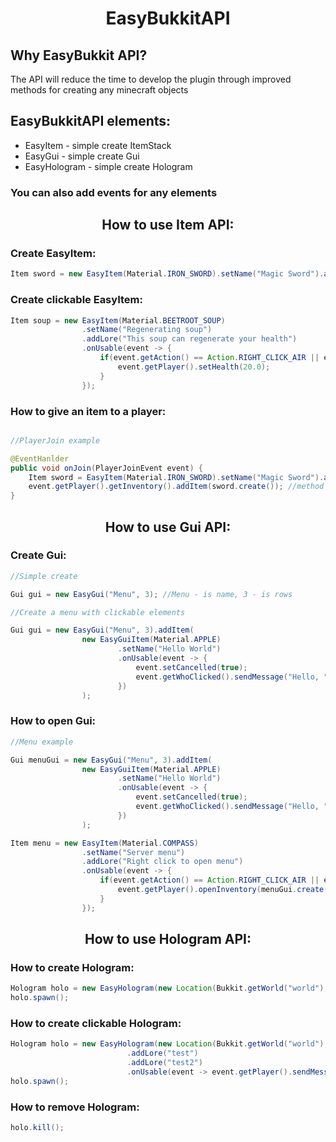 <h1 align="center"> EasyBukkitAPI </h1>

<h2> Why EasyBukkit API? </h2>

<p> The API will reduce the time to develop the plugin through improved methods for creating any minecraft objects </p>

<h2> EasyBukkitAPI elements: </h2>
<ul>
  <li> EasyItem - simple create ItemStack
  <li> EasyGui - simple create Gui
  <li> EasyHologram - simple create Hologram
</ul>
<h3> You can also add events for any elements </h3>

<h2 align="center"> How to use Item API: </h2>

<h3> Create EasyItem: </h3>

```java
Item sword = new EasyItem(Material.IRON_SWORD).setName("Magic Sword").addLore("The sword does a lot of damage").addEnchantment(Enchantment.DAMAGE_ALL, 10);
```

<h3> Create clickable EasyItem: </h3>

```java
Item soup = new EasyItem(Material.BEETROOT_SOUP)
                .setName("Regenerating soup")
                .addLore("This soup can regenerate your health")
                .onUsable(event -> {
                    if(event.getAction() == Action.RIGHT_CLICK_AIR || event.getAction() == Action.LEFT_CLICK_BLOCK) {
                        event.getPlayer().setHealth(20.0);
                    }
                });
```

<h3> How to give an item to a player: </h3>

```java

//PlayerJoin example

@EventHanlder
public void onJoin(PlayerJoinEvent event) {
    Item sword = EasyItem(Material.IRON_SWORD).setName("Magic Sword").addLore("The sword does a lot of damage").addEnchantment(Enchantment.DAMAGE_ALL, 10);
    event.getPlayer().getInventory().addItem(sword.create()); //method create() will transfer EasyItem to ItemStack
}
```
<h2 align="center"> How to use Gui API: </h2>

<h3> Create Gui: </h3>

```java
//Simple create

Gui gui = new EasyGui("Menu", 3); //Menu - is name, 3 - is rows

//Create a menu with clickable elements

Gui gui = new EasyGui("Menu", 3).addItem(
                new EasyGuiItem(Material.APPLE)
                        .setName("Hello World")
                        .onUsable(event -> {
                            event.setCancelled(true);
                            event.getWhoClicked().sendMessage("Hello, " + event.getWhoClicked().getName());
                        })
                );

```

<h3> How to open Gui: </h3>

```java
//Menu example

Gui menuGui = new EasyGui("Menu", 3).addItem(
                new EasyGuiItem(Material.APPLE)
                        .setName("Hello World")
                        .onUsable(event -> {
                            event.setCancelled(true);
                            event.getWhoClicked().sendMessage("Hello, " + event.getWhoClicked().getName());
                        })
                );

Item menu = new EasyItem(Material.COMPASS)
                .setName("Server menu")
                .addLore("Right click to open menu")
                .onUsable(event -> {
                    if(event.getAction() == Action.RIGHT_CLICK_AIR || event.getAction() == Action.LEFT_CLICK_BLOCK) {
                        event.getPlayer().openInventory(menuGui.create());
                    }
                });
```

<h2 align="center"> How to use Hologram API: </h2>

<h3> How to create Hologram: </h3>

```java
Hologram holo = new EasyHologram(new Location(Bukkit.getWorld("world"), 50, 100, 50).addLore("test").addLore("test2");
holo.spawn();
```

<h3> How to create clickable Hologram: </h3>

```java
Hologram holo = new EasyHologram(new Location(Bukkit.getWorld("world"), 50, 100, 50)
                          .addLore("test")
                          .addLore("test2")
                          .onUsable(event -> event.getPlayer().sendMessage("Test message");
holo.spawn();
```

<h3> How to remove Hologram: </h3>

```java
holo.kill();
```

